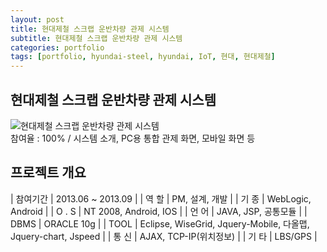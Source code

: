 ```yaml
---
layout: post
title: 현대제철 스크랩 운반차량 관제 시스템
subtitle: 현대제철 스크랩 운반차량 관제 시스템
categories: portfolio
tags: [portfolio, hyundai-steel, hyundai, IoT, 현대, 현대제철]
---
```

## 현대제철 스크랩 운반차량 관제 시스템
![현대제철 스크랩 운반차량 관제 시스템](https://wishket.blob.core.windows.net/portfolio/calvinkr_%EC%8A%A4%ED%81%AC%EB%9E%A9%EC%9A%B4%EB%B0%98%EC%B0%A8%EB%9F%89_%EB%AA%A8%EB%8B%88%ED%84%B0%EB%A7%81%EC%8B%9C%EC%8A%A4%ED%85%9C_62af39a9a5496ffd89d8.jpg)  
참여율 : 100% / 시스템 소개, PC용 통합 관제 화면, 모바일 화면 등

## 프로젝트 개요

| 참여기간 | 2013.06 ~ 2013.09 |
| 역 할 | PM, 설계, 개발 |
| 기 종 | WebLogic, Android |
| O . S | NT 2008, Android, IOS |
| 언 어 | JAVA, JSP, 공통모듈 |
| DBMS | ORACLE 10g |
| TOOL | Eclipse, WiseGrid, Jquery-Mobile, 다올맵, Jquery-chart, Jspeed |
| 통 신 | AJAX, TCP-IP(위치정보) |
| 기 타 | LBS/GPS |
